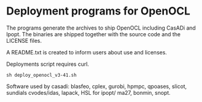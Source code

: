 # Deployment programs for OpenOCL

The programs generate the archives to ship OpenOCL including CasADi and Ipopt.
The binaries are shipped together with the source code and the LICENSE files.

A README.txt is created to inform users about use and licenses.


Deployments script requires curl.

```
sh deploy_openocl_v3-41.sh
```


Software used by casadi:
blasfeo, cplex, gurobi, hpmpc, qpoases, slicot, sundials cvodes/idas, lapack, HSL for ipopt/ ma27,  bonmin, snopt. 
